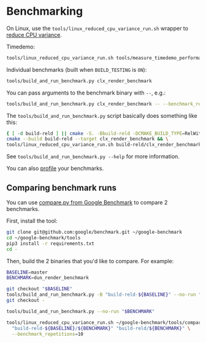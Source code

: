 # Benchmarking

On Linux, use the `tools/linux_reduced_cpu_variance_run.sh` wrapper
to [reduce CPU variance](https://google.github.io/benchmark/reducing_variance.html).

Timedemo:

```bash
tools/linux_reduced_cpu_variance_run.sh tools/measure_timedemo_performance.py -n 5 --binary build-rel/devilutionx
```

Individual benchmarks (built when `BUILD_TESTING` is `ON`):

```bash
tools/build_and_run_benchmark.py clx_render_benchmark
```

You can pass arguments to the benchmark binary with `--`, e.g.:

```bash
tools/build_and_run_benchmark.py clx_render_benchmark -- --benchmark_repetitions=5
```

The `tools/build_and_run_benchmark.py` script basically does something like this:

```bash
{ [ -d build-reld ] || cmake -S. -Bbuild-reld -DCMAKE_BUILD_TYPE=RelWithDebInfo; } && \
cmake --build build-reld --target clx_render_benchmark && \
tools/linux_reduced_cpu_variance_run.sh build-reld/clx_render_benchmark
```

See `tools/build_and_run_benchmark.py --help` for more information.

You can also [profile](profiling-linux.md) your benchmarks.


## Comparing benchmark runs

You can use [compare.py from Google Benchmark](https://github.com/google/benchmark/blob/main/docs/tools.md) to compare 2 benchmarks.

First, install the tool:

```bash
git clone git@github.com:google/benchmark.git ~/google-benchmark
cd ~/google-benchmark/tools
pip3 install -r requirements.txt
cd -
```

Then, build the 2 binaries that you'd like to compare. For example:

```bash
BASELINE=master
BENCHMARK=dun_render_benchmark

git checkout "$BASELINE"
tools/build_and_run_benchmark.py -B "build-reld-${BASELINE}" --no-run "$BENCHMARK"
git checkout -

tools/build_and_run_benchmark.py --no-run "$BENCHMARK"

tools/linux_reduced_cpu_variance_run.sh ~/google-benchmark/tools/compare.py -a benchmarks \
  "build-reld-${BASELINE}/${BENCHMARK}" "build-reld/${BENCHMARK}" \
  --benchmark_repetitions=10
```
